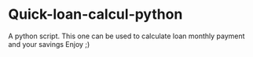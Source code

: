 # Quick-loan-calcul-python
A python script. This one can be used to calculate loan monthly payment and your savings
Enjoy ;)
